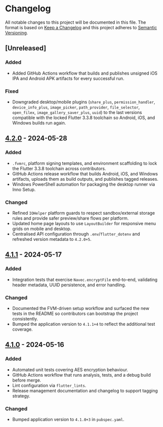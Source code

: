 # Changelog

All notable changes to this project will be documented in this file. The format
is based on [Keep a Changelog](https://keepachangelog.com/en/1.1.0/) and this
project adheres to [Semantic Versioning](https://semver.org/spec/v2.0.0.html).

## [Unreleased]
### Added
- Added GitHub Actions workflow that builds and publishes unsigned iOS IPA and Android APK artifacts for every successful run.
### Fixed
- Downgraded desktop/mobile plugins (`share_plus`, `permission_handler`, `device_info_plus`, `image_picker`, `path_provider`, `file_selector`, `open_filex`, `image_gallery_saver_plus`, `uuid`) to the last versions compatible with the locked Flutter 3.3.8 toolchain so Android, iOS, and Windows builds run again.

## [4.2.0] - 2024-05-28
### Added
- `.fvmrc`, platform signing templates, and environment scaffolding to lock the Flutter 3.3.8 toolchain across contributors.
- GitHub Actions release workflow that builds Android, iOS, and Windows artifacts, uploads them as build outputs, and publishes tagged releases.
- Windows PowerShell automation for packaging the desktop runner via Inno Setup.

### Changed
- Refined `IOHelper` platform guards to respect sandbox/external storage rules and provide safer preview/share flows per platform.
- Updated home page layouts to use `LayoutBuilder` for responsive menu grids on mobile and desktop.
- Centralised API configuration through `.env`/`flutter_dotenv` and refreshed version metadata to `4.2.0+5`.

## [4.1.1] - 2024-05-17
### Added
- Integration tests that exercise `Navec.encryptFile` end-to-end, validating
  header metadata, UUID persistence, and error handling.

### Changed
- Documented the FVM-driven setup workflow and surfaced the new tests in the
  README so contributors can bootstrap the project consistently.
- Bumped the application version to `4.1.1+4` to reflect the additional test coverage.

## [4.1.0] - 2024-05-16
### Added
- Automated unit tests covering AES encryption behaviour.
- GitHub Actions workflow that runs analysis, tests, and a debug build before
  merge.
- Lint configuration via `flutter_lints`.
- Release management documentation and changelog to support tagging strategy.

### Changed
- Bumped application version to `4.1.0+3` in `pubspec.yaml`.

[4.1.1]: https://github.com/your-org/navy_encrypt_mobile/releases/tag/v4.1.1
[4.1.0]: https://github.com/your-org/navy_encrypt_mobile/releases/tag/v4.1.0

[4.2.0]: https://github.com/your-org/navy_encrypt_mobile/releases/tag/v4.2.0
